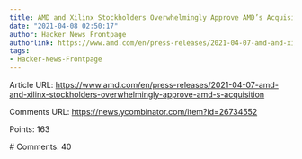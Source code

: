 ```yaml
---
title: AMD and Xilinx Stockholders Overwhelmingly Approve AMD’s Acquisition of Xilinx
date: "2021-04-08 02:50:17"
author: Hacker News Frontpage
authorlink: https://www.amd.com/en/press-releases/2021-04-07-amd-and-xilinx-stockholders-overwhelmingly-approve-amd-s-acquisition
tags:
- Hacker-News-Frontpage
---
```


<p>Article URL: <a href="https://www.amd.com/en/press-releases/2021-04-07-amd-and-xilinx-stockholders-overwhelmingly-approve-amd-s-acquisition">https://www.amd.com/en/press-releases/2021-04-07-amd-and-xilinx-stockholders-overwhelmingly-approve-amd-s-acquisition</a></p>
<p>Comments URL: <a href="https://news.ycombinator.com/item?id=26734552">https://news.ycombinator.com/item?id=26734552</a></p>
<p>Points: 163</p>
<p># Comments: 40</p>
